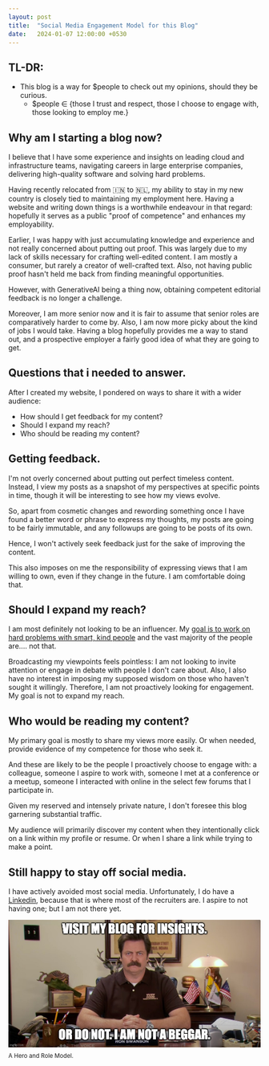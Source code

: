 ```yaml
---
layout: post
title:  "Social Media Engagement Model for this Blog"
date:   2024-01-07 12:00:00 +0530
---
```


## TL-DR:
* This blog is a way for $people to check out my opinions, should they be curious.
    * $people ∈ {those I trust and respect, those I choose to engage with, those looking to employ me.}


## Why am I starting a blog now?
I believe that I have some experience and insights on leading cloud and infrastructure teams, navigating careers in large enterprise companies, delivering high-quality software and solving hard problems.

Having recently relocated from 🇮🇳 to 🇳🇱, my ability to stay in my new country is closely tied to maintaining my employment here. Having a website and writing down things is a worthwhile endeavour in that regard: hopefully it serves as a public "proof of competence" and enhances my employability.

Earlier, I was happy with just accumulating knowledge and experience and not really concerned about putting out proof. This was largely due to my lack of skills necessary for crafting well-edited content. I am mostly a consumer, but rarely a creator of well-crafted text. Also, not having public proof hasn't held me back from finding meaningful opportunities.

However, with GenerativeAI being a thing now, obtaining competent editorial feedback is no longer a challenge.

Moreover, I am more senior now and it is fair to assume that senior roles are comparatively harder to come by. Also, I am now more picky about the kind of jobs I would take. Having a blog hopefully provides me a way to stand out, and a prospective employer a fairly good idea of what they are going to get.


## Questions that i needed to answer.
After I created my website,  I pondered on ways to share it with a wider audience:
* How should I get feedback for my content?
* Should I expand my reach?
* Who should be reading my content?


## Getting feedback.
I'm not overly concerned about putting out perfect timeless content. Instead, I view my posts as a snapshot of my perspectives at specific points in time, though it will be interesting to see how my views evolve.

So, apart from cosmetic changes and rewording something once I have found a better word or phrase to express my thoughts, my posts are going to be fairly immutable, and any followups are going to be posts of its own.

Hence, I won't actively seek feedback just for the sake of improving the content.

This also imposes on me the responsibility of expressing views that I am willing to own, even if they change in the future. I am comfortable doing that.


## Should I expand my reach?
I am most definitely not looking to be an influencer. My [goal is to work on hard problems with smart, kind people](/2024/01/05/smart-kind-hard) and the vast majority of the people are.... not that. 

Broadcasting my viewpoints feels pointless: I am not looking to invite attention or engage in debate with people I don't care about. Also, I also have no interest in imposing my supposed wisdom on those who haven't sought it willingly. Therefore, I am not proactively looking for engagement. My goal is not to  expand my reach.


## Who would be reading my content?
My primary goal is mostly to share my views more easily. Or when needed, provide evidence of my competence for those who seek it.

And these are likely to be the people I proactively choose to engage with: a colleague, someone I aspire to work with, someone I met at a conference or a meetup, someone I interacted with online in the select few forums that I participate in.

Given my reserved and intensely private nature, I don't foresee this blog garnering substantial traffic. 

My audience will primarily discover my content when they intentionally click on a link within my profile or resume. Or when I share a link while trying to make a point.


## Still happy to stay off social media.
I have actively avoided most social media. Unfortunately, I do have a [Linkedin](https://www.linkedin.com/in/ashwnacharya), because that is where most of the recruiters are. I aspire to not having one; but I am not there yet.

![Role Model](/assets/2024-01-08/ron-swanson.jpeg)
<sub>A Hero and Role Model.</sub>
